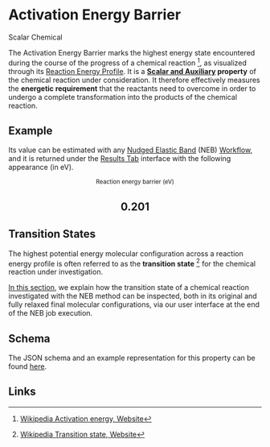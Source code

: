 # Activation Energy Barrier

<span class="btn badge b-success border-50">Scalar</span> <span class="btn badge b-info border-50">Chemical</span>

The Activation Energy Barrier marks the highest energy state encountered during the course of the progress of a chemical reaction [^1], as visualized through its [Reaction Energy Profile](../non-scalar/reaction-energy-profile.md). It is a **[Scalar and Auxiliary](../../properties/classification/general.md) property** of the chemical reaction under consideration. It therefore effectively measures the **energetic requirement** that the reactants need to overcome in order to undergo a complete transformation into the products of the chemical reaction.

## Example

Its value can be estimated with any [Nudged Elastic Band](../../tutorials/dft/chemical/reaction-profile-qe.md) (NEB) [Workflow](../../workflows/overview.md), and it is returned under the [Results Tab](../../jobs/ui/results-tab.md) interface with the following appearance (in eV).

<div class="clearfix">
    <center>
        <div class="chart"><i class="zmdi zmdi-battery-flash zmdi-hc-3x"></i></div>
        <div class="count">
        	<small>Reaction energy barrier (eV)</small>
            <h2>0.201</h2>
        </div>
     </center>
</div>

## Transition States

The highest potential energy molecular configuration across a reaction energy profile is often referred to as the **transition state** [^2] for the chemical reaction under investigation.
 
[In this section](../../workflows/addons/structural-relaxation.md#initial/final-structures-set), we explain how the transition state of a chemical reaction investigated with the NEB method can be inspected, both in its original and fully relaxed final molecular configurations, via our user interface at the end of the NEB job execution.

## Schema 

The JSON schema and an example representation for this property can be found [here](../../properties/data/list.md#activation-energy-barrier).

## Links

[^1]: [Wikipedia Activation energy, Website](https://en.wikipedia.org/wiki/Activation_energy)

[^2]: [Wikipedia Transition state, Website](https://en.wikipedia.org/wiki/Transition_state)
